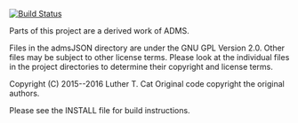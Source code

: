 
[![Build Status](https://travis-ci.org/pyadms/adms.svg?branch=master)](https://travis-ci.org/pyadms/adms)

Parts of this project are a derived work of ADMS.

Files in the admsJSON directory are under the GNU GPL Version 2.0.  Other files may be subject to other license terms.  Please look at the individual files in the project directories to determine their copyright and license terms.

Copyright (C) 2015--2016  Luther T. Cat
Original code copyright the original authors.

Please see the INSTALL file for build instructions.

